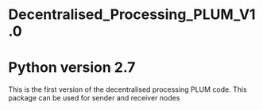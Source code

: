 # Decentralised_Processing_PLUM_V1.0
# Python version 2.7
This is the first version of the decentralised processing PLUM code. This package can be used for sender and receiver nodes
